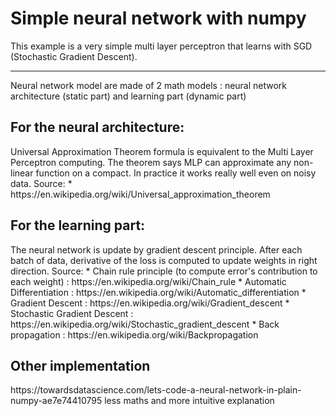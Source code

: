 <h1> Simple neural network with numpy </h1>

 This example is a very simple multi layer perceptron that learns with SGD (Stochastic Gradient Descent).

<hr/>

Neural network model are made of 2 math models : neural network architecture (static part) and learning part (dynamic part)


<h2>For the neural architecture:</h2>
Universal Approximation Theorem formula is equivalent to the Multi Layer Perceptron computing. The theorem says MLP can approximate any non-linear function on a compact. In practice it works really well even on noisy data.
Source:
* https://en.wikipedia.org/wiki/Universal_approximation_theorem

<h2>For the learning part:</h2>
The neural network is update by gradient descent principle. After each batch of data, derivative of the loss is computed to update weights in right direction.
Source:
* Chain rule principle (to compute error's contribution to each weight) : https://en.wikipedia.org/wiki/Chain_rule
* Automatic Differentiation : https://en.wikipedia.org/wiki/Automatic_differentiation
* Gradient Descent : https://en.wikipedia.org/wiki/Gradient_descent
* Stochastic Gradient Descent : https://en.wikipedia.org/wiki/Stochastic_gradient_descent
* Back propagation : https://en.wikipedia.org/wiki/Backpropagation



<h2> Other implementation </h2>
https://towardsdatascience.com/lets-code-a-neural-network-in-plain-numpy-ae7e74410795 less maths and more intuitive explanation
